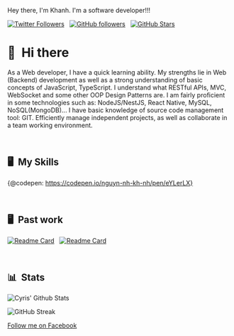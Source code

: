Hey there, I'm Khanh. I'm a software developer!!!

[![Twitter Followers](https://img.shields.io/twitter/follow/KWalkerNNK?color=0E7FC0&logo=twitter&style=for-the-badge&label=Twitter)](https://twitter.com/KWalkerNNK) &nbsp; [![GitHub followers](https://img.shields.io/github/followers/KWalkerNNK?logo=GitHub&style=for-the-badge)](https://github.com/KWalkerNNK) &nbsp; [![GitHub Stars](https://img.shields.io/github/stars/KWalkerNNK?logo=github&style=for-the-badge)](https://github.com/KWalkerNNK) &nbsp;


# 👋 &nbsp;Hi there

As a Web developer, I have a quick learning ability. My strengths lie in Web (Backend) development as well as a strong understanding of basic concepts of JavaScript, TypeScript. I understand what RESTful APIs, MVC, WebSocket and some other OOP Design Patterns are.
I am fairly proficient in some technologies such as: NodeJS/NestJS, React Native, MySQL, NoSQL(MongoDB)...
I have basic knowledge of source code management tool: GIT.
Efficiently manage independent projects, as well as collaborate in a team working environment.

&nbsp;

## 🖥 &nbsp;My Skills
{@codepen: https://codepen.io/nguyn-nh-kh-nh/pen/eYLerLX}

&nbsp;

## 🖥 &nbsp;Past work

[![Readme Card](https://github-readme-stats.vercel.app/api/pin/?username=KWalkerNNK&repo=feb&bg_color=0d1116&title_color=ce09ec&text_color=a4aacb&icon_color=007ec6)](https://github.com/KWalkerNNK/Feb) &nbsp; [![Readme Card](https://github-readme-stats.vercel.app/api/pin/?username=KWalkerNNK&repo=donghanh&bg_color=0d1116&title_color=ce09ec&text_color=a4aacb&icon_color=007ec6)](https://github.com/KWalkerNNK/donghanh)

&nbsp;

## 📊 &nbsp;Stats

![Cyris' Github Stats](https://github-readme-stats.vercel.app/api?username=KWalkerNNK&hide=contribs,prs&show_icons=true&bg_color=0d1116&title_color=ce09ec&text_color=a4aacb&icon_color=007ec6)

![GitHub Streak](https://github-readme-streak-stats.herokuapp.com/?user=KWalkerNNK&theme=dark&count_private=true&bg_color=0d1116&title_color=ce09ec&text_color=a4aacb&icon_color=007ec6)

<a rel="me" href="https://fb.com/KWalkerNNK">Follow me on Facebook</a>
